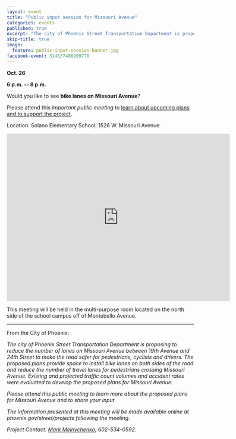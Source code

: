 ```yaml
---
layout: event
title: "Public input session for Missouri Avenue"
categories: events
published: true
excerpt: "The city of Phoenix Street Transportation Department is proposing to reduce the number of lanes on Missouri Avenue between 19th Avenue and 24th Street"
skip-title: true
image:
  feature: public-input-session-banner.jpg
facebook-event: 314537408909770
---
```


**Oct. 26**

**6 p.m. -- 8 p.m.**

Would you like to see **bike lanes on Missouri Avenue**?

Please attend this *important public meeting* to [learn about upcoming plans and to support the project](https://www.phoenix.gov/news/streets/1471).

Location: Solano Elementary School, 1526 W. Missouri Avenue

<iframe
src="https://www.google.com/maps/embed?pb=!1m14!1m8!1m3!1d13305.438572934243!2d-112.0919764!3d33.5180339!3m2!1i1024!2i768!4f13.1!3m3!1m2!1s0x0%3A0xa72f41b8b6ab35e2!2sSolano+School!5e0!3m2!1sen!2sus!4v1476130883477"
width="600" height="450" frameborder="0" style="border:0"
allowfullscreen></iframe>

This meeting will be held in the multi-purpose room located on the north side of the school campus off of Montebello Avenue.

***

From the City of Phoenix:

*The city of Phoenix Street Transportation Department is proposing to reduce the number of lanes on Missouri Avenue between 19th Avenue and 24th Street to make the road safer for pedestrians, cyclists and drivers. The proposed plans provide space to install bike lanes on both sides of the road and reduce the number of travel lanes for pedestrians crossing Missouri Avenue. Existing and projected traffic count volumes and accident rates were evaluated to develop the proposed plans for Missouri Avenue.*

*Please attend this public meeting to learn more about the proposed plans for Missouri Avenue and to share your input.*

*The information presented at this meeting will be made available online at phoenix.gov/street/projects following the meeting.*

*Project Contact: [Mark Melnychenko](mailto:mark.melnychenko@phoenix.gov), 602-534-0592.*
